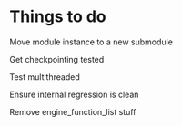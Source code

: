# Things to do

Move module instance to a new submodule

Get checkpointing tested

Test multithreaded

Ensure internal regression is clean

Remove engine_function_list stuff

